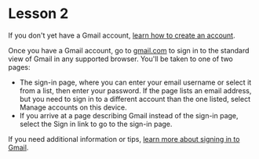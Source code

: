 # Lesson 2

If you don't yet have a Gmail account, [learn how to create an
account](https://support.google.com/accounts/answer/27441).

Once you have a Gmail account, go
to [gmail.com](https://mail.google.com/) to sign in to the standard
view of Gmail in any supported browser. You'll be taken to one of two
pages:

-   The sign-in page, where you can enter your email username or select
    it from a list, then enter your password. If the page lists an email
    address, but you need to sign in to a different account than the one
    listed, select Manage accounts on this device.
-   If you arrive at a page describing Gmail instead of the sign-in
    page, select the Sign in link to go to the sign-in page.

If you need additional information or tips, [learn more about signing in
to Gmail](https://support.google.com/mail/answer/8494).
